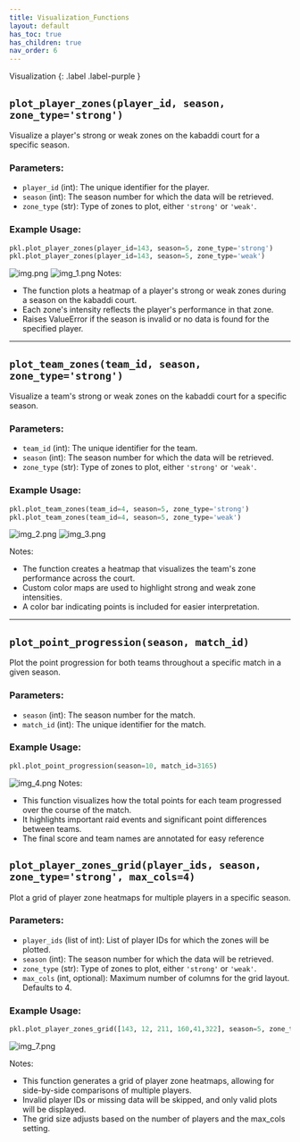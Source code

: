 ```yaml
---
title: Visualization_Functions
layout: default
has_toc: true
has_children: true
nav_order: 6
---
```



Visualization
{: .label .label-purple }


## `plot_player_zones(player_id, season, zone_type='strong')`

Visualize a player's strong or weak zones on the kabaddi court for a specific season.

### Parameters:
- `player_id` (int): The unique identifier for the player.
- `season` (int): The season number for which the data will be retrieved.
- `zone_type` (str): Type of zones to plot, either `'strong'` or `'weak'`.

### Example Usage:
```python
pkl.plot_player_zones(player_id=143, season=5, zone_type='strong')
pkl.plot_player_zones(player_id=143, season=5, zone_type='weak')
```
![img.png](img.png)
![img_1.png](img_1.png)
Notes:
 - The function plots a heatmap of a player's strong or weak zones during a season on the kabaddi court.
 - Each zone's intensity reflects the player's performance in that zone.
 - Raises ValueError if the season is invalid or no data is found for the specified player.

---

## `plot_team_zones(team_id, season, zone_type='strong')`

Visualize a team's strong or weak zones on the kabaddi court for a specific season.

### Parameters:
- `team_id` (int): The unique identifier for the team.
- `season` (int): The season number for which the data will be retrieved.
- `zone_type` (str): Type of zones to plot, either `'strong'` or `'weak'`.

### Example Usage:
```python
pkl.plot_team_zones(team_id=4, season=5, zone_type='strong')
pkl.plot_team_zones(team_id=4, season=5, zone_type='weak')
```

![img_2.png](img_2.png)
![img_3.png](img_3.png)

Notes:
- The function creates a heatmap that visualizes the team's zone performance across the court.
- Custom color maps are used to highlight strong and weak zone intensities.
- A color bar indicating points is included for easier interpretation.



---


## `plot_point_progression(season, match_id)`

Plot the point progression for both teams throughout a specific match in a given season.

### Parameters:
- `season` (int): The season number for the match.
- `match_id` (int): The unique identifier for the match.

### Example Usage:
```python
pkl.plot_point_progression(season=10, match_id=3165)
```
![img_4.png](img_4.png)
Notes:
- This function visualizes how the total points for each team progressed over the course of the match.
- It highlights important raid events and significant point differences between teams.
- The final score and team names are annotated for easy reference



## `plot_player_zones_grid(player_ids, season, zone_type='strong', max_cols=4)`

Plot a grid of player zone heatmaps for multiple players in a specific season.

### Parameters:
- `player_ids` (list of int): List of player IDs for which the zones will be plotted.
- `season` (int): The season number for which the data will be retrieved.
- `zone_type` (str): Type of zones to plot, either `'strong'` or `'weak'`.
- `max_cols` (int, optional): Maximum number of columns for the grid layout. Defaults to 4.

### Example Usage:
```python
pkl.plot_player_zones_grid([143, 12, 211, 160,41,322], season=5, zone_type='strong', max_cols=2)```
```
![img_7.png](img_7.png)

Notes:
- This function generates a grid of player zone heatmaps, allowing for side-by-side comparisons of multiple players.
- Invalid player IDs or missing data will be skipped, and only valid plots will be displayed.
- The grid size adjusts based on the number of players and the max_cols setting.